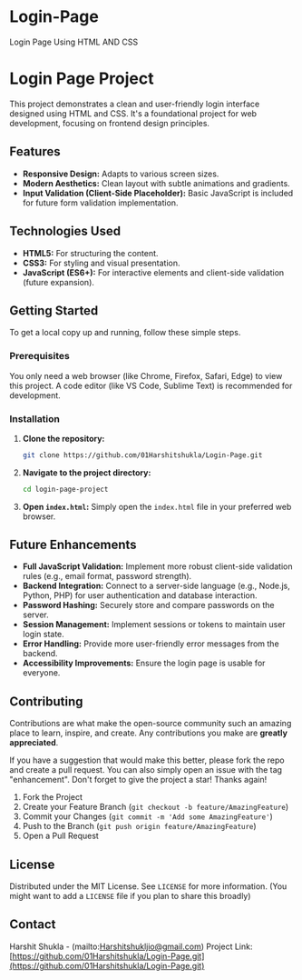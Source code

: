 # Login-Page
Login Page Using HTML AND CSS
# Login Page Project

This project demonstrates a clean and user-friendly login interface designed using HTML and CSS. It's a foundational project for web development, focusing on frontend design principles.

## Features

* **Responsive Design:** Adapts to various screen sizes.
* **Modern Aesthetics:** Clean layout with subtle animations and gradients.
* **Input Validation (Client-Side Placeholder):** Basic JavaScript is included for future form validation implementation.

## Technologies Used

* **HTML5:** For structuring the content.
* **CSS3:** For styling and visual presentation.
* **JavaScript (ES6+):** For interactive elements and client-side validation (future expansion).

## Getting Started

To get a local copy up and running, follow these simple steps.

### Prerequisites

You only need a web browser (like Chrome, Firefox, Safari, Edge) to view this project. A code editor (like VS Code, Sublime Text) is recommended for development.

### Installation

1.  **Clone the repository:**
    ```bash
    git clone https://github.com/01Harshitshukla/Login-Page.git
    ```
2.  **Navigate to the project directory:**
    ```bash
    cd login-page-project
    ```
3.  **Open `index.html`:**
    Simply open the `index.html` file in your preferred web browser.

## Future Enhancements

* **Full JavaScript Validation:** Implement more robust client-side validation rules (e.g., email format, password strength).
* **Backend Integration:** Connect to a server-side language (e.g., Node.js, Python, PHP) for user authentication and database interaction.
* **Password Hashing:** Securely store and compare passwords on the server.
* **Session Management:** Implement sessions or tokens to maintain user login state.
* **Error Handling:** Provide more user-friendly error messages from the backend.
* **Accessibility Improvements:** Ensure the login page is usable for everyone.

## Contributing

Contributions are what make the open-source community such an amazing place to learn, inspire, and create. Any contributions you make are **greatly appreciated**.

If you have a suggestion that would make this better, please fork the repo and create a pull request. You can also simply open an issue with the tag "enhancement".
Don't forget to give the project a star! Thanks again!

1.  Fork the Project
2.  Create your Feature Branch (`git checkout -b feature/AmazingFeature`)
3.  Commit your Changes (`git commit -m 'Add some AmazingFeature'`)
4.  Push to the Branch (`git push origin feature/AmazingFeature`)
5.  Open a Pull Request

## License

Distributed under the MIT License. See `LICENSE` for more information. (You might want to add a `LICENSE` file if you plan to share this broadly)

## Contact

Harshit Shukla - (mailto:Harshitshukljio@gmail.com)
Project Link: [https://github.com/01Harshitshukla/Login-Page.git](https://github.com/01Harshitshukla/Login-Page.git)
